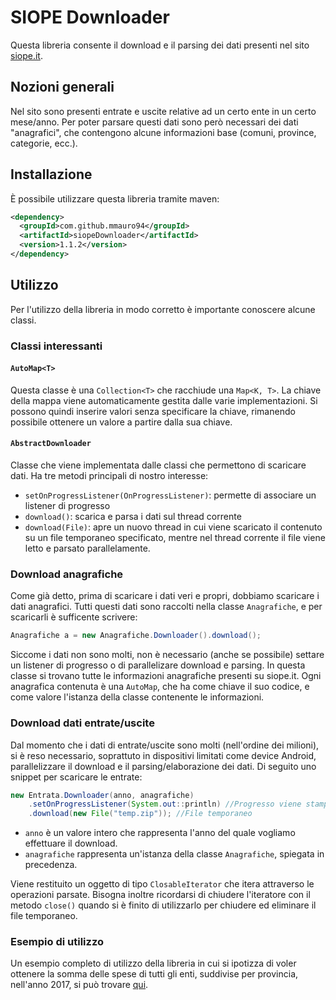 # SIOPE Downloader
Questa libreria consente il download e il parsing dei dati presenti nel sito [siope.it](https://www.siope.it).

## Nozioni generali
Nel sito sono presenti entrate e uscite relative ad un certo ente in un certo mese/anno. Per poter parsare questi dati sono però necessari dei dati "anagrafici", che contengono alcune informazioni base (comuni, province, categorie, ecc.).

## Installazione
È possibile utilizzare questa libreria tramite maven:
```xml
<dependency>
  <groupId>com.github.mmauro94</groupId>
  <artifactId>siopeDownloader</artifactId>
  <version>1.1.2</version>
</dependency>
```

## Utilizzo
Per l'utilizzo della libreria in modo corretto è importante conoscere alcune classi.
### Classi interessanti
#### `AutoMap<T>`
Questa classe è una `Collection<T>` che racchiude una `Map<K, T>`. La chiave della mappa viene automaticamente gestita dalle varie implementazioni. Si possono quindi inserire valori senza specificare la chiave, rimanendo possibile ottenere un valore a partire dalla sua chiave. 
#### `AbstractDownloader`
Classe che viene implementata dalle classi che permettono di scaricare dati. Ha tre metodi principali di nostro interesse:
* `setOnProgressListener(OnProgressListener)`: permette di associare un listener di progresso
* `download()`: scarica e parsa i dati sul thread corrente
* `download(File)`: apre un nuovo thread in cui viene scaricato il contenuto su un file temporaneo specificato, mentre nel thread corrente il file viene letto e parsato parallelamente.
### Download anagrafiche
Come già detto, prima di scaricare i dati veri e propri, dobbiamo scaricare i dati anagrafici. Tutti questi dati sono raccolti nella classe `Anagrafiche`, e per scaricarli è sufficente scrivere:
```java
Anagrafiche a = new Anagrafiche.Downloader().download();
```
Siccome i dati non sono molti, non è necessario (anche se possibile) settare un listener di progresso o di parallelizare download e parsing.
In questa classe si trovano tutte le informazioni anagrafiche presenti su siope.it.
Ogni anagrafica contenuta è una `AutoMap`, che ha come chiave il suo codice, e come valore l'istanza della classe contenente le informazioni.

### Download dati entrate/uscite
Dal momento che i dati di entrate/uscite sono molti (nell'ordine dei milioni), si è reso necessario, soprattuto in dispositivi limitati come device Android, parallelizzare il download e il parsing/elaborazione dei dati.
Di seguito uno snippet per scaricare le entrate: 
```java
new Entrata.Downloader(anno, anagrafiche)
    .setOnProgressListener(System.out::println) //Progresso viene stampato sullo standard output
    .download(new File("temp.zip")); //File temporaneo
```
* `anno` è un valore intero che rappresenta l'anno del quale vogliamo effettuare il download.
* `anagrafiche` rappresenta un'istanza della classe `Anagrafiche`, spiegata in precedenza.

Viene restituito un oggetto di tipo `ClosableIterator` che itera attraverso le operazioni parsate. Bisogna inoltre ricordarsi di chiudere l'iteratore con il metodo `close()` quando si è finito di utilizzarlo per chiudere ed eliminare il file temporaneo.

### Esempio di utilizzo
Un esempio completo di utilizzo della libreria in cui si ipotizza di voler ottenere la somma delle spese di tutti gli enti, suddivise per provincia, nell'anno 2017, si può trovare [qui](https://github.com/MMauro94/siopeDownloader/tree/master/src/main/test/Example.java). 